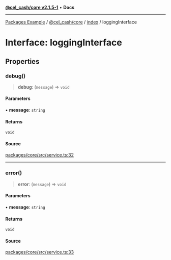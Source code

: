 [**@cel_cash/core v2.1.5-1**](../../README.md) • **Docs**

***

[Packages Example](../../../../README.md) / [@cel\_cash/core](../../README.md) / [index](../README.md) / loggingInterface

# Interface: loggingInterface

## Properties

### debug()

> **debug**: (`message`) => `void`

#### Parameters

• **message**: `string`

#### Returns

`void`

#### Source

[packages/core/src/service.ts:32](https://github.com/Pyxlab/celcash/blob/a34e89ae69c9dcb41ba66226cb05c8c8b83b7cf4/packages/core/src/service.ts#L32)

***

### error()

> **error**: (`message`) => `void`

#### Parameters

• **message**: `string`

#### Returns

`void`

#### Source

[packages/core/src/service.ts:33](https://github.com/Pyxlab/celcash/blob/a34e89ae69c9dcb41ba66226cb05c8c8b83b7cf4/packages/core/src/service.ts#L33)
